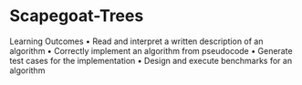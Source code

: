 # Scapegoat-Trees
Learning Outcomes • Read and interpret a written description of an algorithm • Correctly implement an algorithm from pseudocode • Generate test cases for the implementation • Design and execute benchmarks for an algorithm
